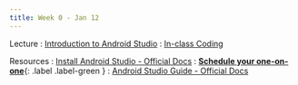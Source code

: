 ```yaml
---
title: Week 0 - Jan 12
---
```


Lecture
: [Introduction to Android Studio](#)
  : [In-class Coding](#)

Resources
: [Install Android Studio - Official Docs](https://developer.android.com/codelabs/basic-android-kotlin-training-install-android-studio)
  : [**Schedule your one-on-one**](https://calendly.com/alikrema/one-on-one){: .label .label-green }
: [Android Studio Guide - Official Docs](https://developer.android.com/studio/intro)